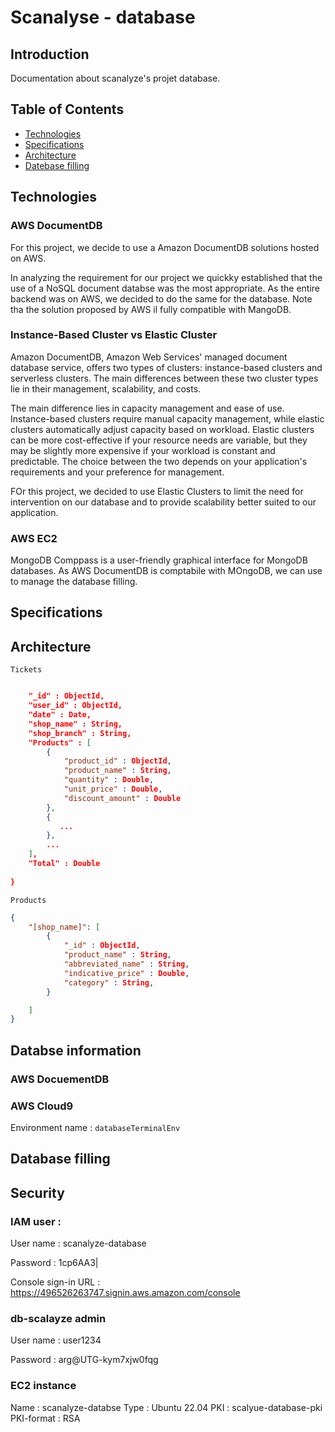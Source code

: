  # Scanalyse - database

## Introduction
Documentation about scanalyze's projet database.

## Table of Contents
- [Technologies](#technologies)
- [Specifications](#specifications)
- [Architecture](#architecture)
- [Datebase filling](#database_filling)


## Technologies
### AWS DocumentDB
For this project, we decide to use a Amazon DocumentDB solutions hosted on AWS.

In analyzing the requirement for our project we quickky established that the use of a NoSQL document databse was the most appropriate.
As the entire backend was on AWS, we decided to do the same for the database.
Note tha the solution proposed by AWS il fully compatible with MangoDB.

### Instance-Based Cluster vs Elastic Cluster
Amazon DocumentDB, Amazon Web Services' managed document database service, offers two types of clusters: instance-based clusters and serverless clusters. The main differences between these two cluster types lie in their management, scalability, and costs.

The main difference lies in capacity management and ease of use. Instance-based clusters require manual capacity management, while elastic clusters automatically adjust capacity based on workload. Elastic clusters can be more cost-effective if your resource needs are variable, but they may be slightly more expensive if your workload is constant and predictable. The choice between the two depends on your application's requirements and your preference for management.


FOr this project, we decided to use Elastic Clusters to limit the need for intervention on our database and to provide scalability better suited to our application.

### AWS EC2
MongoDB Comppass is a user-friendly graphical interface for MongoDB databases.
As AWS DocumentDB is comptabile with MOngoDB, we can use to manage the database filling.

## Specifications



## Architecture
`Tickets`

```json

    "_id" : ObjectId,
    "user_id" : ObjectId,
    "date" : Date,
    "shop_name" : String,
    "shop_branch" : String,
    "Products" : [
        {
            "product_id" : ObjectId,
            "product_name" : String,
            "quantity" : Double,
            "unit_price" : Double,
            "discount_amount" : Double
        },
        {
           ... 
        },
        ...
    ],
    "Total" : Double
    
}
```

`Products`

````json
{
    "[shop_name]": [
        {
            "_id" : ObjectId,
            "product_name" : String,
            "abbreviated_name" : String,
            "indicative_price" : Double,
            "category" : String,
        }

    ]
}
````

## Databse information
### AWS DocuementDB

### AWS Cloud9
Environment name : `databaseTerminalEnv`


## Database filling


## Security
### IAM user :
User name : scanalyze-database

Password : 1cp6AA3|

Console sign-in URL : https://496526263747.signin.aws.amazon.com/console

### db-scalayze admin
User name : user1234

Password : arg@UTG-kym7xjw0fqg

### EC2 instance
Name : scanalyze-databse
Type : Ubuntu 22.04
PKI : scalyue-database-pki
PKI-format : RSA
